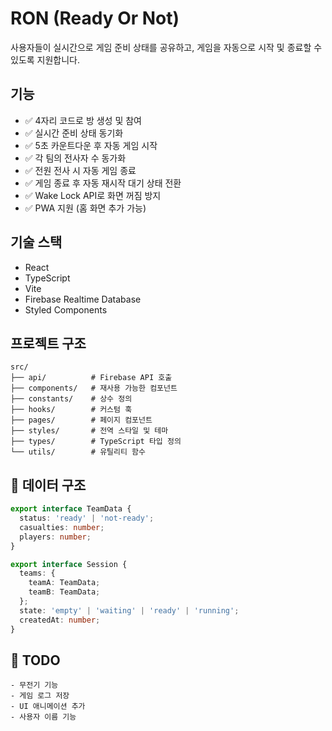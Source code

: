 # RON (Ready Or Not)

사용자들이 실시간으로 게임 준비 상태를 공유하고, 게임을 자동으로 시작 및 종료할 수 있도록 지원합니다.

## 기능

- ✅ 4자리 코드로 방 생성 및 참여
- ✅ 실시간 준비 상태 동기화
- ✅ 5초 카운트다운 후 자동 게임 시작
- ✅ 각 팀의 전사자 수 동가화
- ✅ 전원 전사 시 자동 게임 종료
- ✅ 게임 종료 후 자동 재시작 대기 상태 전환
- ✅ Wake Lock API로 화면 꺼짐 방지
- ✅ PWA 지원 (홈 화면 추가 가능)

## 기술 스택

- React
- TypeScript
- Vite
- Firebase Realtime Database
- Styled Components

## 프로젝트 구조

```
src/
├── api/          # Firebase API 호출
├── components/   # 재사용 가능한 컴포넌트
├── constants/    # 상수 정의
├── hooks/        # 커스텀 훅
├── pages/        # 페이지 컴포넌트
├── styles/       # 전역 스타일 및 테마
├── types/        # TypeScript 타입 정의
└── utils/        # 유틸리티 함수
```

## 🧱 데이터 구조

```ts
export interface TeamData {
  status: 'ready' | 'not-ready';
  casualties: number;
  players: number;
}

export interface Session {
  teams: {
    teamA: TeamData;
    teamB: TeamData;
  };
  state: 'empty' | 'waiting' | 'ready' | 'running';
  createdAt: number;
}
```

## 📝 TODO

    - 무전기 기능
    - 게임 로그 저장
    - UI 애니메이션 추가
    - 사용자 이름 기능

```

```
